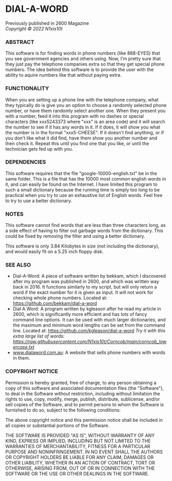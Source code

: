 

# DIAL-A-WORD
Previously published in 2600 Magazine
<br>
<i>Copyright © 2022 N1xis10t</i>


### ABSTRACT

This software is for finding words in phone numbers (like 888-EYES) that
you see government agencies and others using. Now, I'm pretty sure that they
just pay the telephone companies extra so that they get special phone numbers.
The idea behind this software is to provide the user with the ability to
aquire numbers like that without paying extra.


### FUNCTIONALITY

When you are setting up a phone line with the telephone company, what
they typically do is give you an option to choose a randomly selected phone
number, or have them randomly select another one. When they present you with
a number, feed it into this program with no dashes or special characters
(like xxx5243373 where "xxx" is an area code) and it will search the number to
see if it has any words in it. If it does, it will show you what the number
is in the format "xxx5-CHEESE". If it doesn't find anything, or if you don't
like what it did find, have them show you another number and then check it.
Repeat this until you find one that you like, or until the technician gets
fed up with you.


### DEPENDENCIES

This software requires that the file "google-10000-english.txt" be in the same
folder. This is a file that has the 10000 most common english words in it,
and can easily be found on the Internet. I have limited this program to such
a small dictionary because the running time is simply too long to be practical
when you try to use an exhaustive list of English words. Feel free to try to
use a better dictionary.


### NOTES

This software cannot find words that are less than three characters long, as a
side effect of having to filter out garbage words from the dictionary. This
could be fixed by removing the filter and using a better dictionary.

This software is only 3.84 Kilobytes in size (not including the dictionary),
and would easily fit on a 5.25 inch floppy disk.


### SEE ALSO

* Dial-A-Word: A piece of software written by bekkam, which I discovered after
  my program was published in 2600, and which was written way back in 2016.
  It functions similarly to my script, but will only return a word if the exact
  number for it is given as input. It will not work for checking whole phone
  numbers. Located at: https://github.com/bekkam/dial-a-word
* Dial A Word: A program written by kgleason after he read my article in 2600,
  which is significantly more efficient and has lots of fancy command line options.
  It can be used with much larger dictionaries, and the maximum and minimum
  word lengths can be set from the command line.
  Located at: https://github.com/kgleason/dial-a-word
  <i>Try it with this extra large list of words: https://raw.githubusercontent.com/N1xis10t/Corncob/main/corncob_lowercase.txt</i>
* www.dialaword.com.au: A website that sells phone numbers with words in them.

### COPYRIGHT NOTICE

Permission is hereby granted, free of charge, to any person obtaining a copy
of this software and associated documentation files (the "Software"), to deal
in the Software without restriction, including without limitation the rights
to use, copy, modify, merge, publish, distribute, sublicense, and/or sell
copies of the Software, and to permit persons to whom the Software is
furnished to do so, subject to the following conditions:

The above copyright notice and this permission notice shall be included in all
copies or substantial portions of the Software.

THE SOFTWARE IS PROVIDED "AS IS", WITHOUT WARRANTY OF ANY KIND, EXPRESS OR
IMPLIED, INCLUDING BUT NOT LIMITED TO THE WARRANTIES OF MERCHANTABILITY,
FITNESS FOR A PARTICULAR PURPOSE AND NONINFRINGEMENT. IN NO EVENT SHALL THE
AUTHORS OR COPYRIGHT HOLDERS BE LIABLE FOR ANY CLAIM, DAMAGES OR OTHER
LIABILITY, WHETHER IN AN ACTION OF CONTRACT, TORT OR OTHERWISE, ARISING FROM,
OUT OF OR IN CONNECTION WITH THE SOFTWARE OR THE USE OR OTHER DEALINGS IN THE
SOFTWARE.

